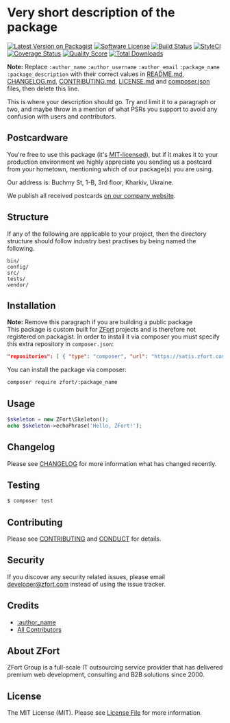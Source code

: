 # Very short description of the package

[![Latest Version on Packagist][ico-version]][link-packagist]
[![Software License][ico-license]](LICENSE.md)
[![Build Status][ico-travis]][link-travis]
[![StyleCI][ico-style]][link-style]
[![Coverage Status][ico-scrutinizer]][link-scrutinizer]
[![Quality Score][ico-code-quality]][link-code-quality]
[![Total Downloads][ico-downloads]][link-downloads]

**Note:** Replace ```:author_name``` ```:author_username``` ```:author_email``` ```:package_name``` ```:package_description``` with their correct values in [README.md](README.md), [CHANGELOG.md](CHANGELOG.md), [CONTRIBUTING.md](CONTRIBUTING.md), [LICENSE.md](LICENSE.md) and [composer.json](composer.json) files, then delete this line.

This is where your description should go. Try and limit it to a paragraph or two, and maybe throw in a mention of what PSRs you support to avoid any confusion with users and contributors.

## Postcardware

You're free to use this package (it's [MIT-licensed](LICENSE.md)), but if it makes it to your production environment we highly appreciate you sending us a postcard from your hometown, mentioning which of our package(s) you are using.

Our address is: Buchmy St, 1-B, 3rd floor, Kharkiv, Ukraine.

We publish all received postcards [on our company website](https://zfort.com/en/opensource/postcards).

## Structure

If any of the following are applicable to your project, then the directory structure should follow industry best practises by being named the following.

```
bin/        
config/
src/
tests/
vendor/
```

## Installation

**Note:** Remove this paragraph if you are building a public package  
This package is custom built for [ZFort](https://zfort.com) projects and is therefore not registered on packagist. In order to install it via composer you must specify this extra repository in `composer.json`:

```json
"repositories": [ { "type": "composer", "url": "https://satis.zfort.com/" } ]
```

You can install the package via composer:

```bash
composer require zfort/:package_name
```

## Usage

``` php
$skeleton = new ZFort\Skeleton();
echo $skeleton->echoPhrase('Hello, ZFort!');
```

## Changelog

Please see [CHANGELOG](CHANGELOG.md) for more information what has changed recently.

## Testing

``` bash
$ composer test
```

## Contributing

Please see [CONTRIBUTING](CONTRIBUTING.md) and [CONDUCT](CONDUCT.md) for details.

## Security

If you discover any security related issues, please email developer@zfort.com instead of using the issue tracker.

## Credits

- [:author_name](https://github.com/:author_username)
- [All Contributors](../../contributors)

## About ZFort

ZFort Group is a full-scale IT outsourcing service provider that has delivered premium web development, consulting and B2B solutions since 2000.

## License

The MIT License (MIT). Please see [License File](LICENSE.md) for more information.

[ico-version]: https://img.shields.io/packagist/v/zfort/:package_name.svg?style=flat-square
[ico-license]: https://img.shields.io/badge/license-MIT-brightgreen.svg?style=flat-square
[ico-travis]: https://img.shields.io/travis/zfort/:package_name/master.svg?style=flat-square
[ico-style]: https://styleci.io/repos/:repo_id/shield
[ico-scrutinizer]: https://img.shields.io/scrutinizer/coverage/g/zfort/:package_name.svg?style=flat-square
[ico-code-quality]: https://img.shields.io/scrutinizer/g/zfort/:package_name.svg?style=flat-square
[ico-downloads]: https://img.shields.io/packagist/dt/zfort/:package_name.svg?style=flat-square

[link-packagist]: https://packagist.org/packages/zfort/:package_name
[link-travis]: https://travis-ci.org/zfort/:package_name
[link-style]: https://styleci.io/repos/:repo_id
[link-scrutinizer]: https://scrutinizer-ci.com/g/zfort/:package_name/code-structure
[link-code-quality]: https://scrutinizer-ci.com/g/zfort/:package_name
[link-downloads]: https://packagist.org/packages/zfort/:package_name
[link-author]: https://github.com/:author_username
[link-contributors]: ../../contributors